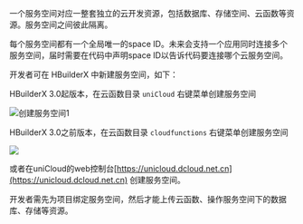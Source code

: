 一个服务空间对应一整套独立的云开发资源，包括数据库、存储空间、云函数等资源。服务空间之间彼此隔离。

每个服务空间都有一个全局唯一的space ID。未来会支持一个应用同时连接多个服务空间，届时需要在代码中声明space ID以告诉代码要连接哪个云服务空间。

开发者可在 HBuilderX 中新建服务空间，如下：

HBuilderX 3.0起版本，在云函数目录 `uniCloud` 右键菜单创建服务空间

![创建服务空间1](https://bjetxgzv.cdn.bspapp.com/VKCEYUGU-dc-site/b16f9740-4c05-11eb-8a36-ebb87efcf8c0.jpg)



HBuilderX 3.0之前版本，在云函数目录 `cloudfunctions` 右键菜单创建服务空间

![](https://img.cdn.aliyun.dcloud.net.cn/uni-app/uniCloud/unicloud-01.png)


或者在uniCloud的web控制台[https://unicloud.dcloud.net.cn](https://unicloud.dcloud.net.cn) 创建服务空间。

开发者需先为项目绑定服务空间，然后才能上传云函数、操作服务空间下的数据库、存储等资源。
